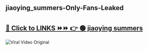 
 ## jiaoying_summers-Only-Fans-Leaked

# <h2><a href="https://clipsfans.com/jiaoying_summers&ref=git">🔗 Click to LINKS ⏩⏩ 👉 🟢 jiaoying summers </a></h2>

<a href="https://clipsfans.com/jiaoying_summers&ref=git" rel="nofollow" data-target="animated-image.originalLink"><img src="https://i.ibb.co.com/xMMVF88/686577567.gif" alt="Viral Video Original" style="max-width: 100%; display: inline-block;" data-target="animated-image.originalImage"></a>
